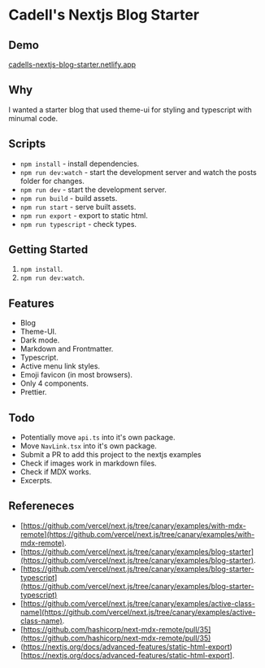 # Cadell's Nextjs Blog Starter

## Demo
[cadells-nextjs-blog-starter.netlify.app](cadells-nextjs-blog-starter.netlify.app)

## Why

I wanted a starter blog that used theme-ui for styling and typescript with minumal code.

## Scripts
- `npm install` - install dependencies.
- `npm run dev:watch` - start the development server and watch the posts folder for changes.
- `npm run dev` - start the development server.
- `npm run build` - build assets.
- `npm run start` - serve built assets.
- `npm run export` - export to static html.
- `npm run typescript` - check types.

## Getting Started
1. `npm install`.
1. `npm run dev:watch`.

## Features
- Blog
- Theme-UI.
- Dark mode.
- Markdown and Frontmatter.
- Typescript.
- Active menu link styles.
- Emoji favicon (in most browsers).
- Only 4 components.
- Prettier.

## Todo
- Potentially move `api.ts` into it's own package.
- Move `NavLink.tsx` into it's own package.
- Submit a PR to add this project to the nextjs examples
- Check if images work in markdown files.
- Check if MDX works.
- Excerpts.

## Refereneces
- [https://github.com/vercel/next.js/tree/canary/examples/with-mdx-remote](https://github.com/vercel/next.js/tree/canary/examples/with-mdx-remote).
- [https://github.com/vercel/next.js/tree/canary/examples/blog-starter](https://github.com/vercel/next.js/tree/canary/examples/blog-starter).
- [https://github.com/vercel/next.js/tree/canary/examples/blog-starter-typescript](https://github.com/vercel/next.js/tree/canary/examples/blog-starter-typescript)
- [https://github.com/vercel/next.js/tree/canary/examples/active-class-name](https://github.com/vercel/next.js/tree/canary/examples/active-class-name).
- [https://github.com/hashicorp/next-mdx-remote/pull/35](https://github.com/hashicorp/next-mdx-remote/pull/35)
- (https://nextjs.org/docs/advanced-features/static-html-export)[https://nextjs.org/docs/advanced-features/static-html-export].